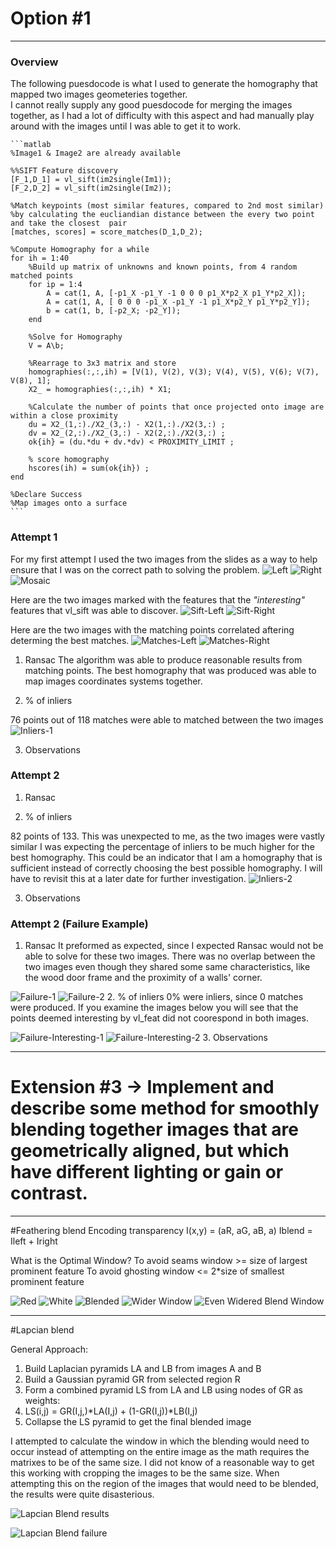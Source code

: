 # Option #1

_______

### Overview

The following puesdocode is what I used to generate the homography that mapped two images geometeries together.  
I cannot really supply any good puesdocode for merging the images together, as I had a lot of difficulty with this aspect and had manually play around with the images until I was able to get it to work.

	```matlab
    %Image1 & Image2 are already available
    
	%%SIFT Feature discovery
	[F_1,D_1] = vl_sift(im2single(Im1));
	[F_2,D_2] = vl_sift(im2single(Im2));

	%Match keypoints (most similar features, compared to 2nd most similar)
	%by calculating the eucliandian distance between the every two point and take the closest  pair
	[matches, scores] = score_matches(D_1,D_2);

	%Compute Homography for a while
	for ih = 1:40
	    %Build up matrix of unknowns and known points, from 4 random matched points 
	    for ip = 1:4
	        A = cat(1, A, [-p1_X -p1_Y -1 0 0 0 p1_X*p2_X p1_Y*p2_X]);
	        A = cat(1, A, [ 0 0 0 -p1_X -p1_Y -1 p1_X*p2_Y p1_Y*p2_Y]);
	        b = cat(1, b, [-p2_X; -p2_Y]);	     
	    end
	    
	    %Solve for Homography
	    V = A\b;
	    
	    %Rearrage to 3x3 matrix and store
	    homographies(:,:,ih) = [V(1), V(2), V(3); V(4), V(5), V(6); V(7), V(8), 1];
	    X2_ = homographies(:,:,ih) * X1;
    	
    	%Calculate the number of points that once projected onto image are within a close proximity
	    du = X2_(1,:)./X2_(3,:) - X2(1,:)./X2(3,:) ;
	    dv = X2_(2,:)./X2_(3,:) - X2(2,:)./X2(3,:) ;
	    ok{ih} = (du.*du + dv.*dv) < PROXIMITY_LIMIT ;
	    
	    % score homography
	    hscores(ih) = sum(ok{ih}) ;
	end
	
	%Declare Success
    %Map images onto a surface
    ```
    
### Attempt 1
For my first attempt I used the two images from the slides as a way to help ensure that I was on the correct path to solving the problem.
![Left](https://github.com/KnownSubset/CSE559-Project2/raw/master/left.jpg "Left")
![Right](https://github.com/KnownSubset/CSE559-Project2/raw/master/right.jpg "Right")
![Mosaic](https://github.com/KnownSubset/CSE559-Project2/raw/master/left-right1.jpg "Planar Mosaic")

Here are the two images marked with the features that the _"interesting"_ features that vl_sift was able to discover.
![Sift-Left](https://github.com/KnownSubset/CSE559-Project2/raw/master/sift-left.jpg "Sift-Left")
![Sift-Right](https://github.com/KnownSubset/CSE559-Project2/raw/master/sift-right.jpg "Sift-Right")

Here are the two images with the matching points correlated aftering determing the best matches.
![Matches-Left](https://github.com/KnownSubset/CSE559-Project2/raw/master/matches-left.jpg "matches-Left")
![Matches-Right](https://github.com/KnownSubset/CSE559-Project2/raw/master/matches-right.jpg "matches-Right")



1. Ransac
 The algorithm was able to produce reasonable results from matching points.  The best homography that was produced was able to map images coordinates systems together.

2. % of inliers

 76 points out of 118 matches were able to matched between the two images
 ![Inliers-1](https://github.com/KnownSubset/CSE559-Project2/raw/master/inliers-1.jpg "inliers-1")

3. Observations

### Attempt 2
1. Ransac

2. % of inliers

 82 points of 133.  This was unexpected to me, as the two images were vastly similar I was expecting the percentage of inliers to be much higher for the best homography.  This could be an indicator that I am a homography that is sufficient instead of correctly choosing the best possible homography.  I will have to revisit this at a later date for further investigation.
 ![Inliers-2](https://github.com/KnownSubset/CSE559-Project2/raw/master/inliers-2.jpg "inliers-2")


3. Observations

### Attempt 2 (Failure Example)
1. Ransac
It preformed as expected, since I expected Ransac would not be able to solve for these two images.  There was no overlap between the two images even though they shared some same characteristics, like the wood door frame and the proximity of a walls' corner.

![Failure-1](https://github.com/KnownSubset/CSE559-Project2/raw/master/WP_000292.jpg "failure-1")
![Failure-2](https://github.com/KnownSubset/CSE559-Project2/raw/master/WP_000293.jpg "failure-2")
2. % of inliers
0% were inliers, since 0 matches were produced.  If you examine the images below you will see that the points deemed interesting by vl_feat did not coorespond in both images.

![Failure-Interesting-1](https://github.com/KnownSubset/CSE559-Project2/raw/master/Failure-Pts1.jpg "failure-Interesting-1")
![Failure-Interesting-2](https://github.com/KnownSubset/CSE559-Project2/raw/master/Failure-Pts2.jpg "failure-Interesting-2")
3. Observations

_______

# Extension #3 -> Implement and describe some method for smoothly blending together images that are geometrically aligned, but which have different lighting or gain or contrast. 

_______

#Feathering blend
Encoding transparency
I(x,y) = (aR, aG, aB, a) 
Iblend = Ileft + Iright

What is the Optimal Window?
To avoid seams
window >= size of largest prominent feature
To avoid ghosting
window <= 2*size of smallest prominent feature


![Red](https://github.com/KnownSubset/CSE559-Project2/raw/master/WP_000288.jpg "Red")
![White](https://github.com/KnownSubset/CSE559-Project2/raw/master/WP_000291.jpg "White")
![Blended](https://github.com/KnownSubset/CSE559-Project2/raw/master/feathered.jpg "Sharp Blend")
![Wider Window](https://github.com/KnownSubset/CSE559-Project2/raw/master/feathered-2.jpg "<< Sharp Blend")
![Even Widered Blend Window](https://github.com/KnownSubset/CSE559-Project2/raw/master/feathered-1.jpg "<<< Sharp Blend")

_______

#Lapcian blend

General Approach:
1. Build Laplacian pyramids LA and LB from images A and B
2. Build a Gaussian pyramid GR from selected region R
3. Form a combined pyramid LS from LA and LB using nodes of GR as weights:
4. LS(i,j) = GR(I,j,)*LA(I,j) + (1-GR(I,j))*LB(I,j)
5. Collapse the LS pyramid to get the final blended image


I attempted to calculate the window in which the blending would need to occur instead of attempting on the entire image as the math requires the matrixes to be of the same size.  I did not know of a reasonable way to get this working with cropping the images to be the same size.  When attempting this on the region of the images that would need to be blended, the results were quite disasterious.

![Lapcian Blend results](https://github.com/KnownSubset/CSE559-Project2/raw/master/blend-failure.jpg "Lapcian Blend")

![Lapcian Blend failure](https://github.com/KnownSubset/CSE559-Project2/raw/master/pyramid.jpg "Lapcian Blend failure")



